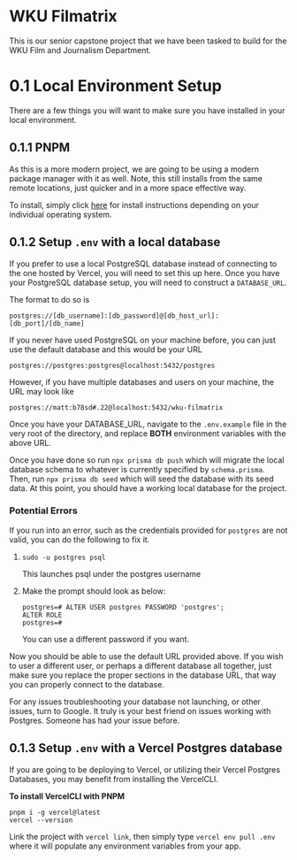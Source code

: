 # WKU Filmatrix

This is our senior capstone project that we have been tasked to build for the WKU Film and Journalism Department. 

# 0.1 Local Environment Setup

There are a few things you will want to make sure you have installed in your local environment.

## 0.1.1 PNPM

As this is a more modern project, we are going to be using a modern package manager with it as well. Note, this still installs from the same remote locations, just quicker and in a more space effective way. 

To install, simply click [here](https://pnpm.io/installation) for install instructions depending on your individual operating system.

## 0.1.2 Setup `.env` with a local database

If you prefer to use a local PostgreSQL database instead of connecting to the one hosted by Vercel, you will need to set this up here. Once you have your PostgreSQL database setup, you will need to construct a `DATABASE_URL`.

The format to do so is
```
postgres://[db_username]:[db_password]@[db_host_url]:[db_port]/[db_name]
```

If you never have used PostgreSQL on your machine before, you can just use the default database and this would be your URL

```
postgres://postgres:postgres@localhost:5432/postgres
```

However, if you have multiple databases and users on your machine, the URL may look like

```
postgres://matt:b78sd#.22@localhost:5432/wku-filmatrix
```

Once you have your DATABASE_URL, navigate to the `.env.example` file in the very root of the directory, and replace **BOTH** environment variables with the above URL. 

Once you have done so run `npx prisma db push` which will migrate the local database schema to whatever is currently specified by `schema.prisma`. Then, run `npx prisma db seed` which will seed the database with its seed data. At this point, you should have a working local database for the project. 

### Potential Errors

If you run into an error, such as the credentials provided for `postgres` are not valid, you can do the following to fix it.

1. `sudo -u postgres psql`

    This launches psql under the postgres username

2. Make the prompt should look as below:

    ```
    postgres=# ALTER USER postgres PASSWORD 'postgres';
    ALTER ROLE
    postgres=# 
    ```

    You can use a different password if you want.

Now you should be able to use the default URL provided above. If you wish to user a different user, or perhaps a different database all together, just make sure you replace the proper sections in the database URL, that way you can properly connect to the database. 

For any issues troubleshooting your database not launching, or other issues, turn to Google. It truly is your best friend on issues working with Postgres. Someone has had your issue before.

## 0.1.3 Setup `.env` with a Vercel Postgres database

If you are going to be deploying to Vercel, or utilizing their Vercel Postgres Databases, you may benefit from installing the VercelCLI. 

**To install VercelCLI with PNPM**
```
pnpm i -g vercel@latest
vercel --version
```
Link the project with `vercel link`, then simply type `vercel env pull .env` where it will populate any environment variables from your app.